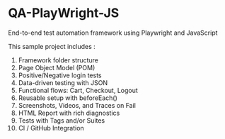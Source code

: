 # QA-PlayWright-JS
End-to-end test automation framework using Playwright and JavaScript

This sample project includes :
01) Framework folder structure
02) Page Object Model (POM)
03) Positive/Negative login tests
04) Data-driven testing with JSON
05) Functional flows: Cart, Checkout, Logout
06) Reusable setup with beforeEach()
07) Screenshots, Videos, and Traces on Fail
08) HTML Report with rich diagnostics
09) Tests with Tags and/or Suites
10) CI / GitHub Integration